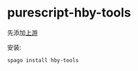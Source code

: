 # purescript-hby-tools

先添加[上游](https://github.com/lsby/purescript-my-upstream)

安装:
```
spago install hby-tools
```
